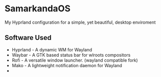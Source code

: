 # SamarkandaOS
My Hyprland configuration for a simple, yet beautiful, desktop enviroment 

## Software Used

+ Hyprland - A dynamic WM for Wayland 
+ Waybar - A GTK based status bar for wlroots compositors
+ Rofi - A versatile window launcher. (wayland compatible fork)
+ Mako - A lightweight notification daemon for Wayland
+ 
